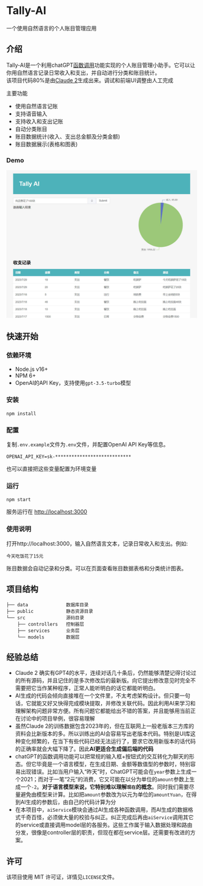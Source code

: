 # Tally-AI
一个使用自然语言的个人账目管理应用

## 介绍
Tally-AI是一个利用chatGPT[函数调用](https://platform.openai.com/docs/guides/gpt/function-calling)功能实现的个人账目管理小助手。它可以让你用自然语言记录日常收入和支出，并自动进行分类和账目统计。  
该项目代码80%是由[Claude 2](https://claude.ai/)生成出来。调试和前端UI调整由人工完成

主要功能
- 使用自然语言记账
- 支持语音输入
- 支持收入和支出记账
- 自动分类账目
- 账目数据统计(收入、支出总金额及分类金额)
- 账目数据展示(表格和图表)

### Demo
![demo](https://raw.githubusercontent.com/lnkyan/Tally-AI/master/public/demo.jpg)


## 快速开始
### 依赖环境
- Node.js v16+
- NPM 6+
- OpenAI的API Key，支持使用`gpt-3.5-turbo`模型

### 安装
```
npm install
```

### 配置
复制`.env.example`文件为`.env`文件，并配置OpenAI API Key等信息。  
```
OPENAI_API_KEY=sk-****************************
```
也可以直接把这些变量配置为环境变量

### 运行
```
npm start
```
服务运行在 [http://localhost:3000](http://localhost:3000)

### 使用说明
打开http://localhost:3000，输入自然语言文本，记录日常收入和支出。例如:
```
今天吃饭花了15元
```
账目数据会自动记录和分类。可以在页面查看账目数据表格和分类统计图表。


## 项目结构
```
├── data              数据库目录
├── public            静态资源目录
└── src               源码目录
    ├── controllers   控制器层 
    ├── services      业务层
    └── models        数据层
```


## 经验总结
- Claude 2 确实有GPT4的水平，连续对话几十条后，仍然能够清楚记得讨论过的所有源码，并且记住的是多次修改后的最新版。向它提出修改意见时完全不需要把它当作某种程序，正常人能听明白的话它都能听明白。
- AI生成的代码会倾向直接堆在一个文件里，不太考虑架构设计。但只要一句话，它就能又好又快得完成模块提取，并修改关联代码。因此利用AI来学习和理解架构问题非常方便。所有问题它都能给出不错的答案，并且能够用当前正在讨论中的项目举例，很容易理解
- 虽然Claude 2的训练数据包含2023年的，但在互联网上一般老版本三方库的资料会比新版本的多。所以训练出的AI会容易写出老版本代码。特别是UI库这种变化频繁的，在当下有些代码已经无法运行了，要求它改用新版本的话代码的正确率就会大幅下降了。因此**AI更适合生成偏后端的代码**
- chatGPT的函数调用功能可以把常规的输入框+按钮式的交互转化为聊天的形态。但它毕竟是一个语言模型，在生成日期、金额等数值型的参数时，特别容易出现错误。比如当用户输入“昨天”时，ChatGPT可能会在`year`参数上生成一个2021；而对于一笔“2元”的消费，它又可能在以分为单位的`amount`参数上生成一个`-2`。**对于语言模型来说，它特别难以理解`现在`的概念**。同时我们需要尽量避免由模型来计算。比如把`amount`参数改为以元为单位的`amountYuan`，在得到AI生成的参数后，由自己的代码计算为分
- 在本项目中，`aiService`模块会通过AI生成各种函数调用，而AI生成的数据格式千奇百怪，必须做大量的校验与纠正。纠正完成后再由`aiService`调用其它的service或直接调用model层的各服务。这些工作属于输入数据处理和路由分发，很像是controller层的职责，但现在都在service层。还需要有改进的方案。


## 许可
该项目使用 MIT 许可证，详情见`LICENSE`文件。
